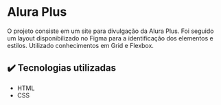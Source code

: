 # Alura Plus

O projeto consiste em um site para divulgação da Alura Plus. Foi seguido um layout disponibilizado no Figma para a identificação dos elementos e estilos. Utilizado conhecimentos em Grid e Flexbox.

## ✔️ Tecnologias utilizadas

- HTML
- CSS
